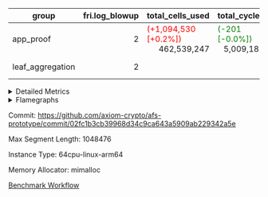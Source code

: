 | group | fri.log_blowup | total_cells_used | total_cycles | total_proof_time_ms |
| --- | --- | --- | --- | --- |
| app_proof | <div style='text-align: right'>2</div>  | <span style="color: red">(+1,094,530 [+0.2%])</span> <div style='text-align: right'>462,539,247</div>  | <span style="color: green">(-201 [-0.0%])</span> <div style='text-align: right'>5,009,189</div>  | <span style="color: green">(-398.0 [-1.5%])</span> <div style='text-align: right'>26,715.0</div>  |
| leaf_aggregation | <div style='text-align: right'>2</div>  |  |  | <span style="color: green">(-11.0 [-0.1%])</span> <div style='text-align: right'>16,207.0</div>  |


<details>
<summary>Detailed Metrics</summary>

| commit_exe_time_ms | execute_and_trace_gen_time_ms | execute_time_ms | fri.log_blowup | keygen_time_ms |
| --- | --- | --- | --- | --- |
| <span style="color: green">(-1.0 [-25.0%])</span> <div style='text-align: right'>3.0</div>  | <span style="color: green">(-29.0 [-2.4%])</span> <div style='text-align: right'>1,198.0</div>  | <span style="color: green">(-28.0 [-2.9%])</span> <div style='text-align: right'>934.0</div>  | <div style='text-align: right'>2</div>  | <div style='text-align: right'>485.0</div>  |

| air_name | constraints | interactions | quotient_deg |
| --- | --- | --- | --- |
| ProgramAir | <div style='text-align: right'>4</div>  | <div style='text-align: right'>1</div>  | <div style='text-align: right'>1</div>  |
| VmConnectorAir | <div style='text-align: right'>9</div>  | <div style='text-align: right'>3</div>  | <div style='text-align: right'>2</div>  |
| PersistentBoundaryAir<8> | <div style='text-align: right'>6</div>  | <div style='text-align: right'>3</div>  | <div style='text-align: right'>2</div>  |
| MemoryMerkleAir<8> | <div style='text-align: right'>40</div>  | <div style='text-align: right'>4</div>  | <div style='text-align: right'>2</div>  |
| AccessAdapterAir<2> | <div style='text-align: right'>14</div>  | <div style='text-align: right'>5</div>  | <div style='text-align: right'>2</div>  |
| AccessAdapterAir<4> | <div style='text-align: right'>14</div>  | <div style='text-align: right'>5</div>  | <div style='text-align: right'>2</div>  |
| AccessAdapterAir<8> | <div style='text-align: right'>14</div>  | <div style='text-align: right'>5</div>  | <div style='text-align: right'>2</div>  |
| AccessAdapterAir<16> | <div style='text-align: right'>14</div>  | <div style='text-align: right'>5</div>  | <div style='text-align: right'>2</div>  |
| AccessAdapterAir<32> | <div style='text-align: right'>14</div>  | <div style='text-align: right'>5</div>  | <div style='text-align: right'>2</div>  |
| AccessAdapterAir<64> | <div style='text-align: right'>14</div>  | <div style='text-align: right'>5</div>  | <div style='text-align: right'>2</div>  |
| VmAirWrapper<Rv32HintStoreAdapterAir, Rv32HintStoreCoreAir> | <div style='text-align: right'>17</div>  | <div style='text-align: right'>15</div>  | <div style='text-align: right'>2</div>  |
| VmAirWrapper<Rv32MultAdapterAir, DivRemCoreAir<4, 8> | <div style='text-align: right'>88</div>  | <div style='text-align: right'>25</div>  | <div style='text-align: right'>2</div>  |
| VmAirWrapper<Rv32MultAdapterAir, MulHCoreAir<4, 8> | <div style='text-align: right'>38</div>  | <div style='text-align: right'>24</div>  | <div style='text-align: right'>2</div>  |
| VmAirWrapper<Rv32MultAdapterAir, MultiplicationCoreAir<4, 8> | <div style='text-align: right'>26</div>  | <div style='text-align: right'>19</div>  | <div style='text-align: right'>2</div>  |
| RangeTupleCheckerAir<2> | <div style='text-align: right'>4</div>  | <div style='text-align: right'>1</div>  | <div style='text-align: right'>1</div>  |
| VmAirWrapper<Rv32RdWriteAdapterAir, Rv32AuipcCoreAir> | <div style='text-align: right'>15</div>  | <div style='text-align: right'>11</div>  | <div style='text-align: right'>2</div>  |
| VmAirWrapper<Rv32JalrAdapterAir, Rv32JalrCoreAir> | <div style='text-align: right'>20</div>  | <div style='text-align: right'>16</div>  | <div style='text-align: right'>2</div>  |
| VmAirWrapper<Rv32CondRdWriteAdapterAir, Rv32JalLuiCoreAir> | <div style='text-align: right'>22</div>  | <div style='text-align: right'>10</div>  | <div style='text-align: right'>2</div>  |
| VmAirWrapper<Rv32BranchAdapterAir, BranchLessThanCoreAir<4, 8> | <div style='text-align: right'>41</div>  | <div style='text-align: right'>13</div>  | <div style='text-align: right'>2</div>  |
| VmAirWrapper<Rv32BranchAdapterAir, BranchEqualCoreAir<4> | <div style='text-align: right'>25</div>  | <div style='text-align: right'>11</div>  | <div style='text-align: right'>2</div>  |
| VmAirWrapper<Rv32LoadStoreAdapterAir, LoadSignExtendCoreAir<4, 8> | <div style='text-align: right'>33</div>  | <div style='text-align: right'>18</div>  | <div style='text-align: right'>2</div>  |
| VmAirWrapper<Rv32LoadStoreAdapterAir, LoadStoreCoreAir<4> | <div style='text-align: right'>38</div>  | <div style='text-align: right'>17</div>  | <div style='text-align: right'>2</div>  |
| VmAirWrapper<Rv32BaseAluAdapterAir, ShiftCoreAir<4, 8> | <div style='text-align: right'>90</div>  | <div style='text-align: right'>23</div>  | <div style='text-align: right'>2</div>  |
| VmAirWrapper<Rv32BaseAluAdapterAir, LessThanCoreAir<4, 8> | <div style='text-align: right'>39</div>  | <div style='text-align: right'>17</div>  | <div style='text-align: right'>2</div>  |
| VmAirWrapper<Rv32BaseAluAdapterAir, BaseAluCoreAir<4, 8> | <div style='text-align: right'>43</div>  | <div style='text-align: right'>19</div>  | <div style='text-align: right'>2</div>  |
| BitwiseOperationLookupAir<8> | <div style='text-align: right'>4</div>  | <div style='text-align: right'>2</div>  | <div style='text-align: right'>2</div>  |
| PhantomAir | <div style='text-align: right'>5</div>  | <div style='text-align: right'>3</div>  | <div style='text-align: right'>2</div>  |
| Poseidon2VmAir<BabyBearParameters> | <div style='text-align: right'>525</div>  | <div style='text-align: right'>32</div>  | <div style='text-align: right'>2</div>  |
| VariableRangeCheckerAir | <div style='text-align: right'>4</div>  | <div style='text-align: right'>1</div>  | <div style='text-align: right'>1</div>  |

| group | segment | commit_exe_time_ms | execute_and_trace_gen_time_ms | execute_time_ms | fri.log_blowup | keygen_time_ms | num_segments | stark_prove_excluding_trace_time_ms | total_cells | total_cells_used | total_cycles | trace_gen_time_ms | verify_program_compile_ms |
| --- | --- | --- | --- | --- | --- | --- | --- | --- | --- | --- | --- | --- | --- |
| app_proof | 0 |  |  | <span style="color: green">(-61.0 [-0.8%])</span> <div style='text-align: right'>7,116.0</div>  | <div style='text-align: right'>2</div>  |  | <div style='text-align: right'>1</div>  | <span style="color: green">(-398.0 [-1.5%])</span> <div style='text-align: right'>26,715.0</div>  | <div style='text-align: right'>1,072,529,432</div>  | <span style="color: red">(+1,094,530 [+0.2%])</span> <div style='text-align: right'>462,539,247</div>  | <span style="color: green">(-201 [-0.0%])</span> <div style='text-align: right'>5,009,189</div>  | <span style="color: red">(+89.0 [+1.0%])</span> <div style='text-align: right'>9,305.0</div>  |  |
| leaf_aggregation | 0 | <span style="color: green">(-2.0 [-4.3%])</span> <div style='text-align: right'>44.0</div>  | <span style="color: green">(-11.0 [-0.1%])</span> <div style='text-align: right'>16,207.0</div>  | <span style="color: green">(-11.0 [-0.2%])</span> <div style='text-align: right'>6,973.0</div>  | <div style='text-align: right'>2</div>  | <span style="color: red">(+5.0 [+1.4%])</span> <div style='text-align: right'>352.0</div>  |  |  |  |  |  | <div style='text-align: right'>9,228.0</div>  | <span style="color: red">(+5.0 [+2.2%])</span> <div style='text-align: right'>229.0</div>  |

| group | chip_name | segment | rows_used |
| --- | --- | --- | --- |
| app_proof | ProgramChip | 0 | <div style='text-align: right'>106,583</div>  |
| app_proof | VmConnectorAir | 0 | <div style='text-align: right'>2</div>  |
| app_proof | Boundary | 0 | <span style="color: red">(+336 [+0.2%])</span> <div style='text-align: right'>171,384</div>  |
| app_proof | Merkle | 0 | <span style="color: red">(+1,382 [+0.4%])</span> <div style='text-align: right'>367,668</div>  |
| app_proof | AccessAdapter<2> | 0 | <span style="color: red">(+276 [+0.0%])</span> <div style='text-align: right'>642,316</div>  |
| app_proof | AccessAdapter<4> | 0 | <span style="color: red">(+54 [+0.0%])</span> <div style='text-align: right'>354,866</div>  |
| app_proof | AccessAdapter<8> | 0 | <div style='text-align: right'>190,130</div>  |
| app_proof | <Rv32HintStoreAdapterAir,Rv32HintStoreCoreAir> | 0 | <div style='text-align: right'>3</div>  |
| app_proof | RangeTupleCheckerAir<2> | 0 | <div style='text-align: right'>524,288</div>  |
| app_proof | <Rv32RdWriteAdapterAir,Rv32AuipcCoreAir> | 0 | <span style="color: green">(-2 [-18.2%])</span> <div style='text-align: right'>9</div>  |
| app_proof | <Rv32JalrAdapterAir,Rv32JalrCoreAir> | 0 | <span style="color: green">(-4 [-23.5%])</span> <div style='text-align: right'>13</div>  |
| app_proof | <Rv32CondRdWriteAdapterAir,Rv32JalLuiCoreAir> | 0 | <span style="color: green">(-2 [-0.0%])</span> <div style='text-align: right'>100,010</div>  |
| app_proof | <Rv32BranchAdapterAir,BranchLessThanCoreAir<4, 8>> | 0 | <span style="color: green">(-6 [-54.5%])</span> <div style='text-align: right'>5</div>  |
| app_proof | <Rv32BranchAdapterAir,BranchEqualCoreAir<4>> | 0 | <span style="color: green">(-3 [-0.0%])</span> <div style='text-align: right'>200,009</div>  |
| app_proof | <Rv32LoadStoreAdapterAir,LoadStoreCoreAir<4>> | 0 | <span style="color: green">(-29 [-50.9%])</span> <div style='text-align: right'>28</div>  |
| app_proof | <Rv32BaseAluAdapterAir,ShiftCoreAir<4, 8>> | 0 | <span style="color: green">(-2 [-50.0%])</span> <div style='text-align: right'>2</div>  |
| app_proof | <Rv32BaseAluAdapterAir,LessThanCoreAir<4, 8>> | 0 | <span style="color: green">(-2 [-0.0%])</span> <div style='text-align: right'>300,002</div>  |
| app_proof | <Rv32BaseAluAdapterAir,BaseAluCoreAir<4, 8>> | 0 | <span style="color: green">(-31 [-0.0%])</span> <div style='text-align: right'>900,054</div>  |
| app_proof | BitwiseOperationLookupAir<8> | 0 | <div style='text-align: right'>65,536</div>  |
| app_proof | PhantomAir | 0 | <span style="color: red">(+714 [+0.3%])</span> <div style='text-align: right'>210,579</div>  |
| app_proof | Poseidon2VmAir<BabyBearParameters> | 0 | <span style="color: red">(+1,718 [+0.3%])</span> <div style='text-align: right'>539,052</div>  |
| app_proof | VariableRangeCheckerAir | 0 | <div style='text-align: right'>262,144</div>  |
| app_proof | FriReducedOpeningAir | 0 | <div style='text-align: right'>144,732</div>  |
| app_proof | <NativeVectorizedAdapterAir<4>,FieldExtensionCoreAir> | 0 | <span style="color: green">(-26 [-0.1%])</span> <div style='text-align: right'>35,074</div>  |
| app_proof | <NativeAdapterAir<2, 1>,FieldArithmeticCoreAir> | 0 | <span style="color: green">(-4,880 [-0.4%])</span> <div style='text-align: right'>1,352,716</div>  |
| app_proof | <JalNativeAdapterAir,JalCoreAir> | 0 | <span style="color: green">(-1,559 [-2.1%])</span> <div style='text-align: right'>72,711</div>  |
| app_proof | <BranchNativeAdapterAir,BranchEqualCoreAir<1>> | 0 | <span style="color: red">(+802 [+0.1%])</span> <div style='text-align: right'>675,248</div>  |
| app_proof | <NativeLoadStoreAdapterAir<1>,NativeLoadStoreCoreAir<1>> | 0 | <span style="color: red">(+4,788 [+0.4%])</span> <div style='text-align: right'>1,129,369</div>  |

| group | dsl_ir | opcode | segment | frequency |
| --- | --- | --- | --- | --- |
| app_proof |  | ADD | 0 | <span style="color: green">(-1,898 [-0.2%])</span> <div style='text-align: right'>1,150,767</div>  |
| app_proof |  | AND | 0 | <span style="color: green">(-3 [-60.0%])</span> <div style='text-align: right'>2</div>  |
| app_proof |  | AUIPC | 0 | <span style="color: green">(-2 [-18.2%])</span> <div style='text-align: right'>9</div>  |
| app_proof |  | BEQ | 0 | <span style="color: green">(-1 [-0.0%])</span> <div style='text-align: right'>100,004</div>  |
| app_proof |  | BGEU | 0 | <div style='text-align: right'>3</div>  |
| app_proof |  | BLTU | 0 | <span style="color: green">(-5 [-71.4%])</span> <div style='text-align: right'>2</div>  |
| app_proof |  | BNE | 0 | <span style="color: red">(+718 [+0.1%])</span> <div style='text-align: right'>656,692</div>  |
| app_proof |  | HINT_STOREW | 0 | <div style='text-align: right'>3</div>  |
| app_proof |  | JAL | 0 | <span style="color: green">(-1 [-0.0%])</span> <div style='text-align: right'>100,001</div>  |
| app_proof |  | JALR | 0 | <span style="color: green">(-4 [-23.5%])</span> <div style='text-align: right'>13</div>  |
| app_proof |  | LOADW | 0 | <span style="color: red">(+126 [+0.1%])</span> <div style='text-align: right'>153,258</div>  |
| app_proof |  | LUI | 0 | <span style="color: green">(-1 [-10.0%])</span> <div style='text-align: right'>9</div>  |
| app_proof |  | OR | 0 | <span style="color: green">(-3 [-75.0%])</span> <div style='text-align: right'>1</div>  |
| app_proof |  | PHANTOM | 0 | <span style="color: red">(+714 [+0.3%])</span> <div style='text-align: right'>210,579</div>  |
| app_proof |  | SLL | 0 | <span style="color: green">(-1 [-33.3%])</span> <div style='text-align: right'>2</div>  |
| app_proof |  | SLTU | 0 | <span style="color: green">(-2 [-0.0%])</span> <div style='text-align: right'>300,002</div>  |
| app_proof |  | STOREW | 0 | <span style="color: red">(+4,704 [+2.5%])</span> <div style='text-align: right'>191,087</div>  |
| app_proof |  | SUB | 0 | <span style="color: green">(-1,008 [-1.7%])</span> <div style='text-align: right'>58,273</div>  |
| app_proof |  | XOR | 0 | <span style="color: green">(-2 [-50.0%])</span> <div style='text-align: right'>2</div>  |
| app_proof |  | BBE4DIV | 0 | <div style='text-align: right'>6,268</div>  |
| app_proof |  | BBE4MUL | 0 | <span style="color: green">(-26 [-0.2%])</span> <div style='text-align: right'>11,820</div>  |
| app_proof |  | COMP_POS2 | 0 | <span style="color: red">(+84 [+0.5%])</span> <div style='text-align: right'>17,136</div>  |
| app_proof |  | DIV | 0 | <div style='text-align: right'>128</div>  |
| app_proof |  | FE4ADD | 0 | <div style='text-align: right'>13,429</div>  |
| app_proof |  | FE4SUB | 0 | <div style='text-align: right'>3,557</div>  |
| app_proof |  | FRI_REDUCED_OPENING | 0 | <div style='text-align: right'>5,334</div>  |
| app_proof |  | LOADW2 | 0 | <span style="color: red">(+420 [+0.1%])</span> <div style='text-align: right'>360,757</div>  |
| app_proof |  | MUL | 0 | <span style="color: green">(-1,974 [-1.4%])</span> <div style='text-align: right'>143,548</div>  |
| app_proof |  | PERM_POS2 | 0 | <span style="color: green">(-42 [-0.4%])</span> <div style='text-align: right'>10,885</div>  |
| app_proof |  | SHINTW | 0 | <span style="color: green">(-378 [-0.2%])</span> <div style='text-align: right'>244,714</div>  |
| app_proof |  | STOREW2 | 0 | <span style="color: green">(-84 [-0.0%])</span> <div style='text-align: right'>179,553</div>  |

| group | air_name | dsl_ir | opcode | segment | cells_used |
| --- | --- | --- | --- | --- | --- |
| app_proof | <Rv32BaseAluAdapterAir,BaseAluCoreAir<4, 8>> |  | ADD | 0 | <span style="color: green">(-828 [-0.0%])</span> <div style='text-align: right'>32,401,620</div>  |
| app_proof | AccessAdapter<8> |  | ADD | 0 | <div style='text-align: right'>41,582</div>  |
| app_proof | Boundary |  | ADD | 0 | <div style='text-align: right'>97,840</div>  |
| app_proof | Merkle |  | ADD | 0 | <div style='text-align: right'>312,320</div>  |
| app_proof | <Rv32BaseAluAdapterAir,BaseAluCoreAir<4, 8>> |  | AND | 0 | <span style="color: green">(-108 [-60.0%])</span> <div style='text-align: right'>72</div>  |
| app_proof | <Rv32RdWriteAdapterAir,Rv32AuipcCoreAir> |  | AUIPC | 0 | <span style="color: green">(-42 [-18.2%])</span> <div style='text-align: right'>189</div>  |
| app_proof | AccessAdapter<8> |  | AUIPC | 0 | <div style='text-align: right'>34</div>  |
| app_proof | Boundary |  | AUIPC | 0 | <div style='text-align: right'>80</div>  |
| app_proof | Merkle |  | AUIPC | 0 | <div style='text-align: right'>3,456</div>  |
| app_proof | <Rv32BranchAdapterAir,BranchEqualCoreAir<4>> |  | BEQ | 0 | <span style="color: green">(-26 [-0.0%])</span> <div style='text-align: right'>2,600,104</div>  |
| app_proof | <Rv32BranchAdapterAir,BranchLessThanCoreAir<4, 8>> |  | BGEU | 0 | <div style='text-align: right'>96</div>  |
| app_proof | <Rv32BranchAdapterAir,BranchLessThanCoreAir<4, 8>> |  | BLTU | 0 | <span style="color: green">(-160 [-71.4%])</span> <div style='text-align: right'>64</div>  |
| app_proof | <Rv32BranchAdapterAir,BranchEqualCoreAir<4>> |  | BNE | 0 | <span style="color: green">(-52 [-0.0%])</span> <div style='text-align: right'>2,600,130</div>  |
| app_proof | <Rv32HintStoreAdapterAir,Rv32HintStoreCoreAir> |  | HINT_STOREW | 0 | <div style='text-align: right'>78</div>  |
| app_proof | <Rv32CondRdWriteAdapterAir,Rv32JalLuiCoreAir> |  | JAL | 0 | <span style="color: green">(-18 [-0.0%])</span> <div style='text-align: right'>1,800,018</div>  |
| app_proof | <Rv32JalrAdapterAir,Rv32JalrCoreAir> |  | JALR | 0 | <span style="color: green">(-112 [-23.5%])</span> <div style='text-align: right'>364</div>  |
| app_proof | <Rv32LoadStoreAdapterAir,LoadStoreCoreAir<4>> |  | LOADW | 0 | <span style="color: green">(-360 [-40.9%])</span> <div style='text-align: right'>520</div>  |
| app_proof | AccessAdapter<8> |  | LOADW | 0 | <div style='text-align: right'>31,926</div>  |
| app_proof | Boundary |  | LOADW | 0 | <div style='text-align: right'>28,080</div>  |
| app_proof | Merkle |  | LOADW | 0 | <div style='text-align: right'>45,440</div>  |
| app_proof | <Rv32CondRdWriteAdapterAir,Rv32JalLuiCoreAir> |  | LUI | 0 | <span style="color: green">(-18 [-10.0%])</span> <div style='text-align: right'>162</div>  |
| app_proof | <Rv32BaseAluAdapterAir,BaseAluCoreAir<4, 8>> |  | OR | 0 | <span style="color: green">(-108 [-75.0%])</span> <div style='text-align: right'>36</div>  |
| app_proof | PhantomAir |  | PHANTOM | 0 | <span style="color: red">(+4,284 [+0.3%])</span> <div style='text-align: right'>1,263,474</div>  |
| app_proof | <Rv32BaseAluAdapterAir,ShiftCoreAir<4, 8>> |  | SLL | 0 | <span style="color: green">(-53 [-33.3%])</span> <div style='text-align: right'>106</div>  |
| app_proof | <Rv32BaseAluAdapterAir,LessThanCoreAir<4, 8>> |  | SLTU | 0 | <span style="color: green">(-74 [-0.0%])</span> <div style='text-align: right'>11,100,074</div>  |
| app_proof | AccessAdapter<8> |  | SLTU | 0 | <div style='text-align: right'>34</div>  |
| app_proof | Boundary |  | SLTU | 0 | <div style='text-align: right'>80</div>  |
| app_proof | <Rv32LoadStoreAdapterAir,LoadStoreCoreAir<4>> |  | STOREW | 0 | <span style="color: green">(-520 [-46.4%])</span> <div style='text-align: right'>600</div>  |
| app_proof | AccessAdapter<8> |  | STOREW | 0 | <span style="color: red">(+4,284 [+2.3%])</span> <div style='text-align: right'>191,029</div>  |
| app_proof | Boundary |  | STOREW | 0 | <span style="color: red">(+10,080 [+2.3%])</span> <div style='text-align: right'>449,480</div>  |
| app_proof | Merkle |  | STOREW | 0 | <span style="color: red">(+57,664 [+2.1%])</span> <div style='text-align: right'>2,800,064</div>  |
| app_proof | <Rv32BaseAluAdapterAir,BaseAluCoreAir<4, 8>> |  | SUB | 0 | <div style='text-align: right'>144</div>  |
| app_proof | <Rv32BaseAluAdapterAir,BaseAluCoreAir<4, 8>> |  | XOR | 0 | <span style="color: green">(-72 [-50.0%])</span> <div style='text-align: right'>72</div>  |
| app_proof | <NativeAdapterAir<2, 1>,FieldArithmeticCoreAir> |  | ADD | 0 | <span style="color: green">(-56,940 [-0.2%])</span> <div style='text-align: right'>34,523,010</div>  |
| app_proof | AccessAdapter<2> |  | ADD | 0 | <span style="color: green">(-330 [-0.1%])</span> <div style='text-align: right'>277,629</div>  |
| app_proof | AccessAdapter<4> |  | ADD | 0 | <span style="color: green">(-195 [-0.1%])</span> <div style='text-align: right'>164,216</div>  |
| app_proof | <NativeVectorizedAdapterAir<4>,FieldExtensionCoreAir> |  | BBE4DIV | 0 | <div style='text-align: right'>250,720</div>  |
| app_proof | AccessAdapter<2> |  | BBE4DIV | 0 | <div style='text-align: right'>120,692</div>  |
| app_proof | AccessAdapter<4> |  | BBE4DIV | 0 | <div style='text-align: right'>71,318</div>  |
| app_proof | AccessAdapter<8> |  | BBE4DIV | 0 | <div style='text-align: right'>34</div>  |
| app_proof | Boundary |  | BBE4DIV | 0 | <div style='text-align: right'>80</div>  |
| app_proof | Merkle |  | BBE4DIV | 0 | <div style='text-align: right'>384</div>  |
| app_proof | <NativeVectorizedAdapterAir<4>,FieldExtensionCoreAir> |  | BBE4MUL | 0 | <span style="color: green">(-1,040 [-0.2%])</span> <div style='text-align: right'>472,800</div>  |
| app_proof | AccessAdapter<2> |  | BBE4MUL | 0 | <span style="color: green">(-330 [-0.1%])</span> <div style='text-align: right'>234,366</div>  |
| app_proof | AccessAdapter<4> |  | BBE4MUL | 0 | <span style="color: green">(-195 [-0.1%])</span> <div style='text-align: right'>138,489</div>  |
| app_proof | AccessAdapter<8> |  | BBE4MUL | 0 | <div style='text-align: right'>34,221</div>  |
| app_proof | Boundary |  | BBE4MUL | 0 | <div style='text-align: right'>80,520</div>  |
| app_proof | Merkle |  | BBE4MUL | 0 | <div style='text-align: right'>31,424</div>  |
| app_proof | <BranchNativeAdapterAir,BranchEqualCoreAir<1>> |  | BEQ | 0 | <span style="color: red">(+1,932 [+0.5%])</span> <div style='text-align: right'>426,788</div>  |
| app_proof | <BranchNativeAdapterAir,BranchEqualCoreAir<1>> |  | BNE | 0 | <span style="color: red">(+16,514 [+0.1%])</span> <div style='text-align: right'>15,103,916</div>  |
| app_proof | AccessAdapter<2> |  | BNE | 0 | <div style='text-align: right'>1,386</div>  |
| app_proof | AccessAdapter<4> |  | BNE | 0 | <div style='text-align: right'>819</div>  |
| app_proof | AccessAdapter<2> |  | COMP_POS2 | 0 | <span style="color: green">(-1,848 [-0.3%])</span> <div style='text-align: right'>687,456</div>  |
| app_proof | AccessAdapter<4> |  | COMP_POS2 | 0 | <span style="color: green">(-1,092 [-0.3%])</span> <div style='text-align: right'>406,224</div>  |
| app_proof | AccessAdapter<8> |  | COMP_POS2 | 0 | <span style="color: green">(-714 [-0.3%])</span> <div style='text-align: right'>265,608</div>  |
| app_proof | Poseidon2VmAir<BabyBearParameters> |  | COMP_POS2 | 0 | <span style="color: red">(+46,956 [+0.5%])</span> <div style='text-align: right'>9,579,024</div>  |
| app_proof | <NativeAdapterAir<2, 1>,FieldArithmeticCoreAir> |  | DIV | 0 | <div style='text-align: right'>3,840</div>  |
| app_proof | <NativeVectorizedAdapterAir<4>,FieldExtensionCoreAir> |  | FE4ADD | 0 | <div style='text-align: right'>537,160</div>  |
| app_proof | AccessAdapter<2> |  | FE4ADD | 0 | <div style='text-align: right'>189,288</div>  |
| app_proof | AccessAdapter<4> |  | FE4ADD | 0 | <div style='text-align: right'>111,852</div>  |
| app_proof | AccessAdapter<8> |  | FE4ADD | 0 | <div style='text-align: right'>27,115</div>  |
| app_proof | Boundary |  | FE4ADD | 0 | <div style='text-align: right'>63,800</div>  |
| app_proof | Merkle |  | FE4ADD | 0 | <div style='text-align: right'>58,752</div>  |
| app_proof | <NativeVectorizedAdapterAir<4>,FieldExtensionCoreAir> |  | FE4SUB | 0 | <div style='text-align: right'>142,280</div>  |
| app_proof | AccessAdapter<2> |  | FE4SUB | 0 | <div style='text-align: right'>112,442</div>  |
| app_proof | AccessAdapter<4> |  | FE4SUB | 0 | <div style='text-align: right'>66,443</div>  |
| app_proof | AccessAdapter<8> |  | FE4SUB | 0 | <div style='text-align: right'>8,381</div>  |
| app_proof | Boundary |  | FE4SUB | 0 | <div style='text-align: right'>19,720</div>  |
| app_proof | Merkle |  | FE4SUB | 0 | <div style='text-align: right'>1,472</div>  |
| app_proof | AccessAdapter<2> |  | FRI_REDUCED_OPENING | 0 | <div style='text-align: right'>151,580</div>  |
| app_proof | AccessAdapter<4> |  | FRI_REDUCED_OPENING | 0 | <div style='text-align: right'>89,570</div>  |
| app_proof | FriReducedOpeningAir |  | FRI_REDUCED_OPENING | 0 | <div style='text-align: right'>9,262,848</div>  |
| app_proof | <JalNativeAdapterAir,JalCoreAir> |  | JAL | 0 | <span style="color: green">(-15,590 [-2.1%])</span> <div style='text-align: right'>727,110</div>  |
| app_proof | AccessAdapter<2> |  | JAL | 0 | <div style='text-align: right'>418</div>  |
| app_proof | AccessAdapter<4> |  | JAL | 0 | <div style='text-align: right'>494</div>  |
| app_proof | <NativeLoadStoreAdapterAir<1>,NativeLoadStoreCoreAir<1>> |  | LOADW | 0 | <span style="color: red">(+5,166 [+0.1%])</span> <div style='text-align: right'>6,283,578</div>  |
| app_proof | AccessAdapter<2> |  | LOADW | 0 | <div style='text-align: right'>294,206</div>  |
| app_proof | AccessAdapter<4> |  | LOADW | 0 | <div style='text-align: right'>143,728</div>  |
| app_proof | <NativeLoadStoreAdapterAir<1>,NativeLoadStoreCoreAir<1>> |  | LOADW2 | 0 | <span style="color: red">(+17,220 [+0.1%])</span> <div style='text-align: right'>14,791,037</div>  |
| app_proof | AccessAdapter<2> |  | LOADW2 | 0 | <div style='text-align: right'>58,025</div>  |
| app_proof | AccessAdapter<4> |  | LOADW2 | 0 | <div style='text-align: right'>34,424</div>  |
| app_proof | AccessAdapter<8> |  | LOADW2 | 0 | <div style='text-align: right'>1,292</div>  |
| app_proof | Boundary |  | LOADW2 | 0 | <div style='text-align: right'>1,880</div>  |
| app_proof | Merkle |  | LOADW2 | 0 | <div style='text-align: right'>2,816</div>  |
| app_proof | <NativeAdapterAir<2, 1>,FieldArithmeticCoreAir> |  | MUL | 0 | <span style="color: green">(-59,220 [-1.4%])</span> <div style='text-align: right'>4,306,440</div>  |
| app_proof | AccessAdapter<2> |  | MUL | 0 | <div style='text-align: right'>32,956</div>  |
| app_proof | AccessAdapter<4> |  | MUL | 0 | <div style='text-align: right'>23,530</div>  |
| app_proof | AccessAdapter<8> |  | MUL | 0 | <div style='text-align: right'>11,407</div>  |
| app_proof | Boundary |  | MUL | 0 | <div style='text-align: right'>26,840</div>  |
| app_proof | Merkle |  | MUL | 0 | <div style='text-align: right'>43,648</div>  |
| app_proof | AccessAdapter<2> |  | PERM_POS2 | 0 | <span style="color: red">(+4,620 [+0.8%])</span> <div style='text-align: right'>583,396</div>  |
| app_proof | AccessAdapter<4> |  | PERM_POS2 | 0 | <span style="color: red">(+2,730 [+0.8%])</span> <div style='text-align: right'>346,372</div>  |
| app_proof | AccessAdapter<8> |  | PERM_POS2 | 0 | <span style="color: red">(+1,428 [+0.6%])</span> <div style='text-align: right'>230,758</div>  |
| app_proof | Poseidon2VmAir<BabyBearParameters> |  | PERM_POS2 | 0 | <span style="color: green">(-23,478 [-0.4%])</span> <div style='text-align: right'>6,084,715</div>  |
| app_proof | <NativeLoadStoreAdapterAir<1>,NativeLoadStoreCoreAir<1>> |  | SHINTW | 0 | <span style="color: green">(-15,498 [-0.2%])</span> <div style='text-align: right'>10,033,274</div>  |
| app_proof | AccessAdapter<2> |  | SHINTW | 0 | <span style="color: green">(-2,310 [-0.2%])</span> <div style='text-align: right'>1,488,707</div>  |
| app_proof | AccessAdapter<4> |  | SHINTW | 0 | <span style="color: green">(-1,638 [-0.2%])</span> <div style='text-align: right'>1,049,516</div>  |
| app_proof | AccessAdapter<8> |  | SHINTW | 0 | <span style="color: green">(-1,428 [-0.2%])</span> <div style='text-align: right'>932,960</div>  |
| app_proof | Boundary |  | SHINTW | 0 | <span style="color: green">(-3,360 [-0.2%])</span> <div style='text-align: right'>2,195,200</div>  |
| app_proof | Merkle |  | SHINTW | 0 | <span style="color: green">(-13,440 [-0.2%])</span> <div style='text-align: right'>7,685,696</div>  |
| app_proof | <NativeLoadStoreAdapterAir<1>,NativeLoadStoreCoreAir<1>> |  | STOREW | 0 | <span style="color: red">(+192,864 [+2.5%])</span> <div style='text-align: right'>7,834,567</div>  |
| app_proof | AccessAdapter<2> |  | STOREW | 0 | <span style="color: red">(+11,088 [+2.6%])</span> <div style='text-align: right'>438,020</div>  |
| app_proof | AccessAdapter<4> |  | STOREW | 0 | <span style="color: red">(+6,552 [+2.5%])</span> <div style='text-align: right'>273,286</div>  |
| app_proof | <NativeLoadStoreAdapterAir<1>,NativeLoadStoreCoreAir<1>> |  | STOREW2 | 0 | <span style="color: green">(-3,444 [-0.0%])</span> <div style='text-align: right'>7,361,673</div>  |
| app_proof | AccessAdapter<2> |  | STOREW2 | 0 | <span style="color: green">(-6,930 [-0.8%])</span> <div style='text-align: right'>867,229</div>  |
| app_proof | AccessAdapter<4> |  | STOREW2 | 0 | <span style="color: green">(-4,368 [-0.8%])</span> <div style='text-align: right'>529,828</div>  |
| app_proof | AccessAdapter<8> |  | STOREW2 | 0 | <span style="color: green">(-2,856 [-0.9%])</span> <div style='text-align: right'>314,211</div>  |
| app_proof | Boundary |  | STOREW2 | 0 | <div style='text-align: right'>412,600</div>  |
| app_proof | Merkle |  | STOREW2 | 0 | <div style='text-align: right'>700,608</div>  |
| app_proof | <NativeAdapterAir<2, 1>,FieldArithmeticCoreAir> |  | SUB | 0 | <span style="color: green">(-30,240 [-1.7%])</span> <div style='text-align: right'>1,748,190</div>  |
| app_proof | AccessAdapter<2> |  | SUB | 0 | <div style='text-align: right'>74,162</div>  |
| app_proof | AccessAdapter<4> |  | SUB | 0 | <div style='text-align: right'>86,788</div>  |
| app_proof | AccessAdapter<8> |  | SUB | 0 | <div style='text-align: right'>21,947</div>  |
| app_proof | Boundary |  | SUB | 0 | <div style='text-align: right'>51,640</div>  |
| app_proof | Merkle |  | SUB | 0 | <div style='text-align: right'>82,688</div>  |

| group | execute_time_ms | fri.log_blowup | num_segments | total_cells_used | total_cycles | total_proof_time_ms |
| --- | --- | --- | --- | --- | --- | --- |
| app_proof | <span style="color: green">(-46.0 [-4.7%])</span> <div style='text-align: right'>937.0</div>  | <div style='text-align: right'>2</div>  | <div style='text-align: right'>1</div>  | <span style="color: red">(+1,094,530 [+0.2%])</span> <div style='text-align: right'>462,539,247</div>  | <span style="color: green">(-201 [-0.0%])</span> <div style='text-align: right'>5,009,189</div>  | <span style="color: green">(-398.0 [-1.5%])</span> <div style='text-align: right'>26,715.0</div>  |
| leaf_aggregation |  | <div style='text-align: right'>2</div>  |  |  |  | <span style="color: green">(-11.0 [-0.1%])</span> <div style='text-align: right'>16,207.0</div>  |

| group | air_name | segment | cells | constraints | interactions | main_cols | perm_cols | prep_cols | quotient_deg | rows |
| --- | --- | --- | --- | --- | --- | --- | --- | --- | --- | --- |
| app_proof | ProgramAir | 0 | <div style='text-align: right'>2,359,296</div>  |  |  | <div style='text-align: right'>10</div>  | <div style='text-align: right'>8</div>  |  |  | <div style='text-align: right'>131,072</div>  |
| app_proof | VmConnectorAir | 0 | <div style='text-align: right'>32</div>  |  |  | <div style='text-align: right'>4</div>  | <div style='text-align: right'>12</div>  | <div style='text-align: right'>1</div>  |  | <div style='text-align: right'>2</div>  |
| app_proof | PersistentBoundaryAir<8> | 0 | <div style='text-align: right'>7,340,032</div>  |  |  | <div style='text-align: right'>20</div>  | <div style='text-align: right'>12</div>  |  |  | <div style='text-align: right'>262,144</div>  |
| app_proof | MemoryMerkleAir<8> | 0 | <div style='text-align: right'>23,068,672</div>  |  |  | <div style='text-align: right'>32</div>  | <div style='text-align: right'>20</div>  |  |  | <div style='text-align: right'>524,288</div>  |
| app_proof | AccessAdapterAir<8> | 0 | <div style='text-align: right'>8,650,752</div>  |  |  | <div style='text-align: right'>17</div>  | <div style='text-align: right'>24</div>  |  |  | <div style='text-align: right'>262,144</div>  |
| app_proof | VmAirWrapper<Rv32HintStoreAdapterAir, Rv32HintStoreCoreAir> | 0 | <div style='text-align: right'>248</div>  |  |  | <div style='text-align: right'>26</div>  | <div style='text-align: right'>36</div>  |  |  | <div style='text-align: right'>4</div>  |
| app_proof | RangeTupleCheckerAir<2> | 0 | <div style='text-align: right'>4,718,592</div>  |  |  | <div style='text-align: right'>1</div>  | <div style='text-align: right'>8</div>  | <div style='text-align: right'>2</div>  |  | <div style='text-align: right'>524,288</div>  |
| app_proof | VmAirWrapper<Rv32RdWriteAdapterAir, Rv32AuipcCoreAir> | 0 | <div style='text-align: right'>784</div>  |  |  | <div style='text-align: right'>21</div>  | <div style='text-align: right'>28</div>  |  |  | <div style='text-align: right'>16</div>  |
| app_proof | VmAirWrapper<Rv32JalrAdapterAir, Rv32JalrCoreAir> | 0 | <span style="color: green">(-1,024 [-50.0%])</span> <div style='text-align: right'>1,024</div>  |  |  | <div style='text-align: right'>28</div>  | <div style='text-align: right'>36</div>  |  |  | <span style="color: green">(-16 [-50.0%])</span> <div style='text-align: right'>16</div>  |
| app_proof | VmAirWrapper<Rv32CondRdWriteAdapterAir, Rv32JalLuiCoreAir> | 0 | <div style='text-align: right'>8,126,464</div>  |  |  | <div style='text-align: right'>18</div>  | <div style='text-align: right'>44</div>  |  |  | <div style='text-align: right'>131,072</div>  |
| app_proof | VmAirWrapper<Rv32BranchAdapterAir, BranchLessThanCoreAir<4, 8> | 0 | <span style="color: green">(-704 [-50.0%])</span> <div style='text-align: right'>704</div>  |  |  | <div style='text-align: right'>32</div>  | <div style='text-align: right'>56</div>  |  |  | <span style="color: green">(-8 [-50.0%])</span> <div style='text-align: right'>8</div>  |
| app_proof | VmAirWrapper<Rv32BranchAdapterAir, BranchEqualCoreAir<4> | 0 | <div style='text-align: right'>19,398,656</div>  |  |  | <div style='text-align: right'>26</div>  | <div style='text-align: right'>48</div>  |  |  | <div style='text-align: right'>262,144</div>  |
| app_proof | VmAirWrapper<Rv32LoadStoreAdapterAir, LoadStoreCoreAir<4> | 0 | <span style="color: green">(-3,584 [-50.0%])</span> <div style='text-align: right'>3,584</div>  |  |  | <div style='text-align: right'>40</div>  | <div style='text-align: right'>72</div>  |  |  | <span style="color: green">(-32 [-50.0%])</span> <div style='text-align: right'>32</div>  |
| app_proof | VmAirWrapper<Rv32BaseAluAdapterAir, ShiftCoreAir<4, 8> | 0 | <span style="color: green">(-210 [-50.0%])</span> <div style='text-align: right'>210</div>  |  |  | <div style='text-align: right'>53</div>  | <div style='text-align: right'>52</div>  |  |  | <span style="color: green">(-2 [-50.0%])</span> <div style='text-align: right'>2</div>  |
| app_proof | VmAirWrapper<Rv32BaseAluAdapterAir, LessThanCoreAir<4, 8> | 0 | <div style='text-align: right'>40,370,176</div>  |  |  | <div style='text-align: right'>37</div>  | <div style='text-align: right'>40</div>  |  |  | <div style='text-align: right'>524,288</div>  |
| app_proof | VmAirWrapper<Rv32BaseAluAdapterAir, BaseAluCoreAir<4, 8> | 0 | <div style='text-align: right'>121,634,816</div>  |  |  | <div style='text-align: right'>36</div>  | <div style='text-align: right'>80</div>  |  |  | <div style='text-align: right'>1,048,576</div>  |
| app_proof | BitwiseOperationLookupAir<8> | 0 | <div style='text-align: right'>655,360</div>  |  |  | <div style='text-align: right'>2</div>  | <div style='text-align: right'>8</div>  | <div style='text-align: right'>3</div>  |  | <div style='text-align: right'>65,536</div>  |
| app_proof | PhantomAir | 0 | <div style='text-align: right'>3,670,016</div>  |  |  | <div style='text-align: right'>6</div>  | <div style='text-align: right'>12</div>  |  |  | <div style='text-align: right'>262,144</div>  |
| app_proof | Poseidon2VmAir<BabyBearParameters> | 0 | <div style='text-align: right'>623,902,720</div>  |  |  | <div style='text-align: right'>559</div>  | <div style='text-align: right'>68</div>  |  |  | <div style='text-align: right'>1,048,576</div>  |
| app_proof | VariableRangeCheckerAir | 0 | <div style='text-align: right'>2,359,296</div>  |  |  | <div style='text-align: right'>1</div>  | <div style='text-align: right'>8</div>  | <div style='text-align: right'>2</div>  |  | <div style='text-align: right'>262,144</div>  |
| leaf_aggregation | ProgramAir | 0 |  | <div style='text-align: right'>4</div>  | <div style='text-align: right'>1</div>  |  |  |  | <div style='text-align: right'>1</div>  |  |
| leaf_aggregation | VmConnectorAir | 0 |  | <div style='text-align: right'>8</div>  | <div style='text-align: right'>3</div>  |  |  |  | <div style='text-align: right'>4</div>  |  |
| leaf_aggregation | PersistentBoundaryAir<8> | 0 |  | <div style='text-align: right'>5</div>  | <div style='text-align: right'>3</div>  |  |  |  | <div style='text-align: right'>4</div>  |  |
| leaf_aggregation | MemoryMerkleAir<8> | 0 |  | <div style='text-align: right'>38</div>  | <div style='text-align: right'>4</div>  |  |  |  | <div style='text-align: right'>4</div>  |  |
| leaf_aggregation | AccessAdapterAir<2> | 0 |  | <div style='text-align: right'>12</div>  | <div style='text-align: right'>5</div>  |  |  |  | <div style='text-align: right'>4</div>  |  |
| leaf_aggregation | AccessAdapterAir<4> | 0 |  | <div style='text-align: right'>12</div>  | <div style='text-align: right'>5</div>  |  |  |  | <div style='text-align: right'>4</div>  |  |
| leaf_aggregation | AccessAdapterAir<8> | 0 |  | <div style='text-align: right'>12</div>  | <div style='text-align: right'>5</div>  |  |  |  | <div style='text-align: right'>4</div>  |  |
| leaf_aggregation | Poseidon2VmAir<BabyBearParameters> | 0 |  | <div style='text-align: right'>517</div>  | <div style='text-align: right'>32</div>  |  |  |  | <div style='text-align: right'>4</div>  |  |
| leaf_aggregation | FriReducedOpeningAir | 0 |  | <div style='text-align: right'>59</div>  | <div style='text-align: right'>35</div>  |  |  |  | <div style='text-align: right'>4</div>  |  |
| leaf_aggregation | VmAirWrapper<NativeVectorizedAdapterAir<4>, FieldExtensionCoreAir> | 0 |  | <div style='text-align: right'>23</div>  | <div style='text-align: right'>15</div>  |  |  |  | <div style='text-align: right'>4</div>  |  |
| leaf_aggregation | VmAirWrapper<NativeAdapterAir<2, 1>, FieldArithmeticCoreAir> | 0 |  | <div style='text-align: right'>23</div>  | <div style='text-align: right'>15</div>  |  |  |  | <div style='text-align: right'>4</div>  |  |
| leaf_aggregation | VmAirWrapper<JalNativeAdapterAir, JalCoreAir> | 0 |  | <div style='text-align: right'>6</div>  | <div style='text-align: right'>7</div>  |  |  |  | <div style='text-align: right'>4</div>  |  |
| leaf_aggregation | VmAirWrapper<BranchNativeAdapterAir, BranchEqualCoreAir<1> | 0 |  | <div style='text-align: right'>23</div>  | <div style='text-align: right'>11</div>  |  |  |  | <div style='text-align: right'>2</div>  |  |
| leaf_aggregation | VmAirWrapper<NativeLoadStoreAdapterAir<1>, NativeLoadStoreCoreAir<1> | 0 |  | <div style='text-align: right'>31</div>  | <div style='text-align: right'>19</div>  |  |  |  | <div style='text-align: right'>4</div>  |  |
| leaf_aggregation | PhantomAir | 0 |  | <div style='text-align: right'>4</div>  | <div style='text-align: right'>3</div>  |  |  |  | <div style='text-align: right'>4</div>  |  |
| leaf_aggregation | VariableRangeCheckerAir | 0 |  | <div style='text-align: right'>4</div>  | <div style='text-align: right'>1</div>  |  |  |  | <div style='text-align: right'>1</div>  |  |
| app_proof | AccessAdapterAir<2> | 0 | <div style='text-align: right'>28,311,552</div>  |  |  | <div style='text-align: right'>11</div>  | <div style='text-align: right'>16</div>  |  |  | <div style='text-align: right'>1,048,576</div>  |
| app_proof | AccessAdapterAir<4> | 0 | <div style='text-align: right'>15,204,352</div>  |  |  | <div style='text-align: right'>13</div>  | <div style='text-align: right'>16</div>  |  |  | <div style='text-align: right'>524,288</div>  |
| app_proof | FriReducedOpeningAir | 0 | <div style='text-align: right'>36,700,160</div>  |  |  | <div style='text-align: right'>64</div>  | <div style='text-align: right'>76</div>  |  |  | <div style='text-align: right'>262,144</div>  |
| app_proof | VmAirWrapper<NativeVectorizedAdapterAir<4>, FieldExtensionCoreAir> | 0 | <div style='text-align: right'>3,932,160</div>  |  |  | <div style='text-align: right'>40</div>  | <div style='text-align: right'>20</div>  |  |  | <div style='text-align: right'>65,536</div>  |
| app_proof | VmAirWrapper<NativeAdapterAir<2, 1>, FieldArithmeticCoreAir> | 0 | <div style='text-align: right'>104,857,600</div>  |  |  | <div style='text-align: right'>30</div>  | <div style='text-align: right'>20</div>  |  |  | <div style='text-align: right'>2,097,152</div>  |
| app_proof | VmAirWrapper<JalNativeAdapterAir, JalCoreAir> | 0 | <div style='text-align: right'>2,883,584</div>  |  |  | <div style='text-align: right'>10</div>  | <div style='text-align: right'>12</div>  |  |  | <div style='text-align: right'>131,072</div>  |
| app_proof | VmAirWrapper<BranchNativeAdapterAir, BranchEqualCoreAir<1> | 0 | <div style='text-align: right'>53,477,376</div>  |  |  | <div style='text-align: right'>23</div>  | <div style='text-align: right'>28</div>  |  |  | <div style='text-align: right'>1,048,576</div>  |
| app_proof | VmAirWrapper<NativeLoadStoreAdapterAir<1>, NativeLoadStoreCoreAir<1> | 0 | <div style='text-align: right'>136,314,880</div>  |  |  | <div style='text-align: right'>41</div>  | <div style='text-align: right'>24</div>  |  |  | <div style='text-align: right'>2,097,152</div>  |

| segment | trace_gen_time_ms |
| --- | --- |
| 0 | <span style="color: green">(-1.0 [-0.4%])</span> <div style='text-align: right'>263.0</div>  |

</details>



<details>
<summary>Flamegraphs</summary>

[![](https://axiom-public-data-sandbox-us-east-1.s3.us-east-1.amazonaws.com/benchmark/github/flamegraphs/02fc1b3cb39968d34c9ca643a5909ab229342a5e/fibonacci-2-2-1048476-64cpu-linux-arm64-mimalloc-app_proof.dsl_ir.opcode.air_name.cells_used.reverse.svg)](https://axiom-public-data-sandbox-us-east-1.s3.us-east-1.amazonaws.com/benchmark/github/flamegraphs/02fc1b3cb39968d34c9ca643a5909ab229342a5e/fibonacci-2-2-1048476-64cpu-linux-arm64-mimalloc-app_proof.dsl_ir.opcode.air_name.cells_used.reverse.svg)
[![](https://axiom-public-data-sandbox-us-east-1.s3.us-east-1.amazonaws.com/benchmark/github/flamegraphs/02fc1b3cb39968d34c9ca643a5909ab229342a5e/fibonacci-2-2-1048476-64cpu-linux-arm64-mimalloc-app_proof.dsl_ir.opcode.air_name.cells_used.svg)](https://axiom-public-data-sandbox-us-east-1.s3.us-east-1.amazonaws.com/benchmark/github/flamegraphs/02fc1b3cb39968d34c9ca643a5909ab229342a5e/fibonacci-2-2-1048476-64cpu-linux-arm64-mimalloc-app_proof.dsl_ir.opcode.air_name.cells_used.svg)
[![](https://axiom-public-data-sandbox-us-east-1.s3.us-east-1.amazonaws.com/benchmark/github/flamegraphs/02fc1b3cb39968d34c9ca643a5909ab229342a5e/fibonacci-2-2-1048476-64cpu-linux-arm64-mimalloc-app_proof.dsl_ir.opcode.frequency.reverse.svg)](https://axiom-public-data-sandbox-us-east-1.s3.us-east-1.amazonaws.com/benchmark/github/flamegraphs/02fc1b3cb39968d34c9ca643a5909ab229342a5e/fibonacci-2-2-1048476-64cpu-linux-arm64-mimalloc-app_proof.dsl_ir.opcode.frequency.reverse.svg)
[![](https://axiom-public-data-sandbox-us-east-1.s3.us-east-1.amazonaws.com/benchmark/github/flamegraphs/02fc1b3cb39968d34c9ca643a5909ab229342a5e/fibonacci-2-2-1048476-64cpu-linux-arm64-mimalloc-app_proof.dsl_ir.opcode.frequency.svg)](https://axiom-public-data-sandbox-us-east-1.s3.us-east-1.amazonaws.com/benchmark/github/flamegraphs/02fc1b3cb39968d34c9ca643a5909ab229342a5e/fibonacci-2-2-1048476-64cpu-linux-arm64-mimalloc-app_proof.dsl_ir.opcode.frequency.svg)
[![](https://axiom-public-data-sandbox-us-east-1.s3.us-east-1.amazonaws.com/benchmark/github/flamegraphs/02fc1b3cb39968d34c9ca643a5909ab229342a5e/fibonacci-2-2-1048476-64cpu-linux-arm64-mimalloc-leaf_aggregation.dsl_ir.opcode.air_name.cells_used.reverse.svg)](https://axiom-public-data-sandbox-us-east-1.s3.us-east-1.amazonaws.com/benchmark/github/flamegraphs/02fc1b3cb39968d34c9ca643a5909ab229342a5e/fibonacci-2-2-1048476-64cpu-linux-arm64-mimalloc-leaf_aggregation.dsl_ir.opcode.air_name.cells_used.reverse.svg)
[![](https://axiom-public-data-sandbox-us-east-1.s3.us-east-1.amazonaws.com/benchmark/github/flamegraphs/02fc1b3cb39968d34c9ca643a5909ab229342a5e/fibonacci-2-2-1048476-64cpu-linux-arm64-mimalloc-leaf_aggregation.dsl_ir.opcode.air_name.cells_used.svg)](https://axiom-public-data-sandbox-us-east-1.s3.us-east-1.amazonaws.com/benchmark/github/flamegraphs/02fc1b3cb39968d34c9ca643a5909ab229342a5e/fibonacci-2-2-1048476-64cpu-linux-arm64-mimalloc-leaf_aggregation.dsl_ir.opcode.air_name.cells_used.svg)
[![](https://axiom-public-data-sandbox-us-east-1.s3.us-east-1.amazonaws.com/benchmark/github/flamegraphs/02fc1b3cb39968d34c9ca643a5909ab229342a5e/fibonacci-2-2-1048476-64cpu-linux-arm64-mimalloc-leaf_aggregation.dsl_ir.opcode.frequency.reverse.svg)](https://axiom-public-data-sandbox-us-east-1.s3.us-east-1.amazonaws.com/benchmark/github/flamegraphs/02fc1b3cb39968d34c9ca643a5909ab229342a5e/fibonacci-2-2-1048476-64cpu-linux-arm64-mimalloc-leaf_aggregation.dsl_ir.opcode.frequency.reverse.svg)
[![](https://axiom-public-data-sandbox-us-east-1.s3.us-east-1.amazonaws.com/benchmark/github/flamegraphs/02fc1b3cb39968d34c9ca643a5909ab229342a5e/fibonacci-2-2-1048476-64cpu-linux-arm64-mimalloc-leaf_aggregation.dsl_ir.opcode.frequency.svg)](https://axiom-public-data-sandbox-us-east-1.s3.us-east-1.amazonaws.com/benchmark/github/flamegraphs/02fc1b3cb39968d34c9ca643a5909ab229342a5e/fibonacci-2-2-1048476-64cpu-linux-arm64-mimalloc-leaf_aggregation.dsl_ir.opcode.frequency.svg)

</details>

Commit: https://github.com/axiom-crypto/afs-prototype/commit/02fc1b3cb39968d34c9ca643a5909ab229342a5e

Max Segment Length: 1048476

Instance Type: 64cpu-linux-arm64

Memory Allocator: mimalloc

[Benchmark Workflow](https://github.com/axiom-crypto/afs-prototype/actions/runs/12272017165)
